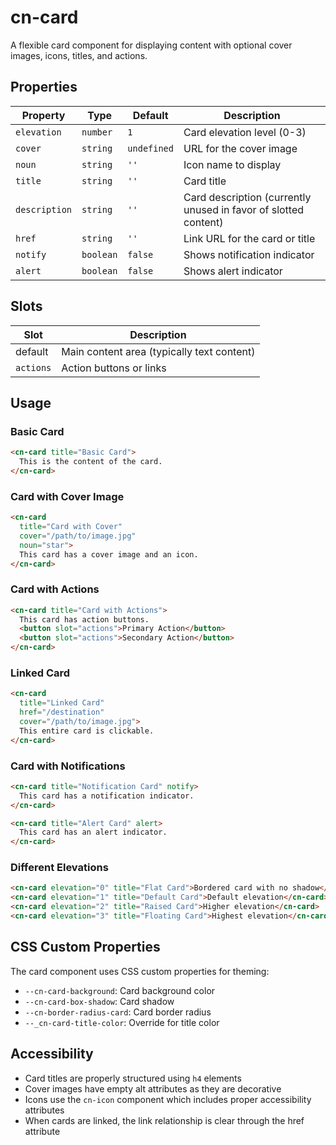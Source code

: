 # cn-card

A flexible card component for displaying content with optional cover images, icons, titles, and actions.

## Properties

| Property | Type | Default | Description |
|----------|------|---------|-------------|
| `elevation` | `number` | `1` | Card elevation level (0-3) |
| `cover` | `string` | `undefined` | URL for the cover image |
| `noun` | `string` | `''` | Icon name to display |
| `title` | `string` | `''` | Card title |
| `description` | `string` | `''` | Card description (currently unused in favor of slotted content) |
| `href` | `string` | `''` | Link URL for the card or title |
| `notify` | `boolean` | `false` | Shows notification indicator |
| `alert` | `boolean` | `false` | Shows alert indicator |

## Slots

| Slot | Description |
|------|-------------|
| default | Main content area (typically text content) |
| `actions` | Action buttons or links |

## Usage

### Basic Card
```html
<cn-card title="Basic Card">
  This is the content of the card.
</cn-card>
```

### Card with Cover Image
```html
<cn-card 
  title="Card with Cover" 
  cover="/path/to/image.jpg"
  noun="star">
  This card has a cover image and an icon.
</cn-card>
```

### Card with Actions
```html
<cn-card title="Card with Actions">
  This card has action buttons.
  <button slot="actions">Primary Action</button>
  <button slot="actions">Secondary Action</button>
</cn-card>
```

### Linked Card
```html
<cn-card 
  title="Linked Card" 
  href="/destination"
  cover="/path/to/image.jpg">
  This entire card is clickable.
</cn-card>
```

### Card with Notifications
```html
<cn-card title="Notification Card" notify>
  This card has a notification indicator.
</cn-card>

<cn-card title="Alert Card" alert>
  This card has an alert indicator.
</cn-card>
```

### Different Elevations
```html
<cn-card elevation="0" title="Flat Card">Bordered card with no shadow</cn-card>
<cn-card elevation="1" title="Default Card">Default elevation</cn-card>
<cn-card elevation="2" title="Raised Card">Higher elevation</cn-card>
<cn-card elevation="3" title="Floating Card">Highest elevation</cn-card>
```

## CSS Custom Properties

The card component uses CSS custom properties for theming:

- `--cn-card-background`: Card background color
- `--cn-card-box-shadow`: Card shadow
- `--cn-border-radius-card`: Card border radius
- `--_cn-card-title-color`: Override for title color

## Accessibility

- Card titles are properly structured using `h4` elements
- Cover images have empty alt attributes as they are decorative
- Icons use the `cn-icon` component which includes proper accessibility attributes
- When cards are linked, the link relationship is clear through the href attribute
